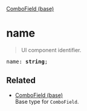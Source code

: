 [ComboField (base)](ComboField_base.md)

# name

> UI component identifier.

<pre class="docgen_signature">name: <b>string</b>;</pre>

## Related

- [<!--{ref:type}-->ComboField (base)](ComboField_base.md) \
    Base type for `ComboField`.
